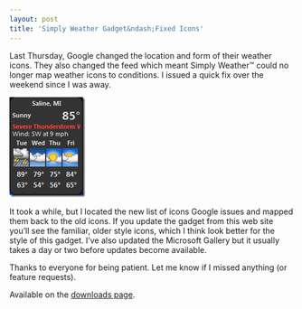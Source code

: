 ```yaml
---
layout: post
title: 'Simply Weather Gadget&ndash;Fixed Icons'
---
```

Last Thursday, Google changed the location and form of their weather icons. They also changed the feed which meant Simply Weather™ could no longer map weather icons to conditions. I issued a quick fix over the weekend since I was away.

![g](/cdn/images/blog/Simply-Weather-GadgetFixed-Icons_114FC/g.png)

It took a while, but I located the new list of icons Google issues and mapped them back to the old icons. If you update the gadget from this web site you’ll see the familiar, older style icons, which I think look better for the style of this gadget. I’ve also updated the Microsoft Gallery but it usually takes a day or two before updates become available.

Thanks to everyone for being patient. Let me know if I missed anything (or feature requests).

Available on the [downloads page](/downloads).
